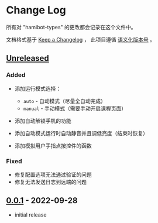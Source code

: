 # Change Log

所有对 "hamibot-types" 的更改都会记录在这个文件中。

文档格式基于 [Keep a Changelog] ，
此项目遵循 [语义化版本号] 。

## [Unreleased]

### Added

- 添加运行模式选择：

  - `auto` - 自动模式（尽量全自动完成）
  - `manual` - 手动模式（需要手动开启课程页面）

- 添加自动解锁手机的功能
- 添加自动模式运行时自动静音并且调低亮度（结束时恢复）
- 添加模拟用户手指点按控件的函数

### Fixed

- 修复配置选项无法通过验证的问题
- 修复无法发送日志到远端的问题

## [0.0.1] - 2022-09-28

- initial release

<!-- Links -->

[keep a changelog]: https://keepachangelog.com/en/1.0.0/
[语义化版本号]: https://semver.org/spec/v2.0.0.html

<!-- Versions -->

[unreleased]: https://github.com/batu1579/zhidao-helper/compare/v0.0.1...HEAD
[0.0.1]: https://github.com/batu1579/zhidao-helper/releases/tag/v0.0.1
